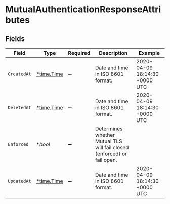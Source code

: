 # MutualAuthenticationResponseAttributes


## Fields

| Field                                                                   | Type                                                                    | Required                                                                | Description                                                             | Example                                                                 |
| ----------------------------------------------------------------------- | ----------------------------------------------------------------------- | ----------------------------------------------------------------------- | ----------------------------------------------------------------------- | ----------------------------------------------------------------------- |
| `CreatedAt`                                                             | [*time.Time](https://pkg.go.dev/time#Time)                              | :heavy_minus_sign:                                                      | Date and time in ISO 8601 format.                                       | 2020-04-09 18:14:30 +0000 UTC                                           |
| `DeletedAt`                                                             | [*time.Time](https://pkg.go.dev/time#Time)                              | :heavy_minus_sign:                                                      | Date and time in ISO 8601 format.                                       | 2020-04-09 18:14:30 +0000 UTC                                           |
| `Enforced`                                                              | **bool*                                                                 | :heavy_minus_sign:                                                      | Determines whether Mutual TLS will fail closed (enforced) or fail open. |                                                                         |
| `UpdatedAt`                                                             | [*time.Time](https://pkg.go.dev/time#Time)                              | :heavy_minus_sign:                                                      | Date and time in ISO 8601 format.                                       | 2020-04-09 18:14:30 +0000 UTC                                           |